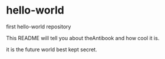 # hello-world
<p>first hello-world repository</p>
<p>This README will tell you about theAntibook and how cool it is.</p>
<p>it is the future world best kept secret. </p>
